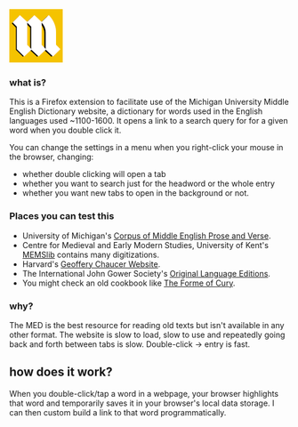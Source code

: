 <img src="https://github.com/CallumBeaney/MED-clicker/blob/main/icon%402x.png">

### what is?
This is a Firefox extension to facilitate use of the Michigan University Middle English Dictionary website, a dictionary for words used in the English languages used ~1100-1600. It opens a link to a search query for for a given word when you double click it.  
  
You can change the settings in a menu when you right-click your mouse in the browser, changing: 
- whether double clicking will open a tab
- whether you want to search just for the headword or the whole entry
- whether you want new tabs to open in the background or not.

### Places you can test this
- University of Michigan's [Corpus of Middle English Prose and Verse](https://quod.lib.umich.edu/c/cme/).
- Centre for Medieval and Early Modern Studies, University of Kent's [MEMSlib](https://www.memslib.co.uk/middle-english-texts) contains many digitizations.
- Harvard's [Geoffery Chaucer Website](https://chaucer.fas.harvard.edu/pages/john-gower-1325-1403).
- The International John Gower Society's [Original Language Editions](https://johngower.org/online-editions/).
- You might check an old cookbook like [The Forme of Cury](https://www.gutenberg.org/cache/epub/8102/pg8102.txt).

### why?
The MED is the best resource for reading old texts but isn't available in any other format. The website is slow to load, slow to use and repeatedly going back and forth between tabs is slow. Double-click → entry is fast.

## how does it work?
When you double-click/tap a word in a webpage, your browser highlights that word and temporarily saves it in your browser's local data storage. I can then custom build a link to that word programmatically.


